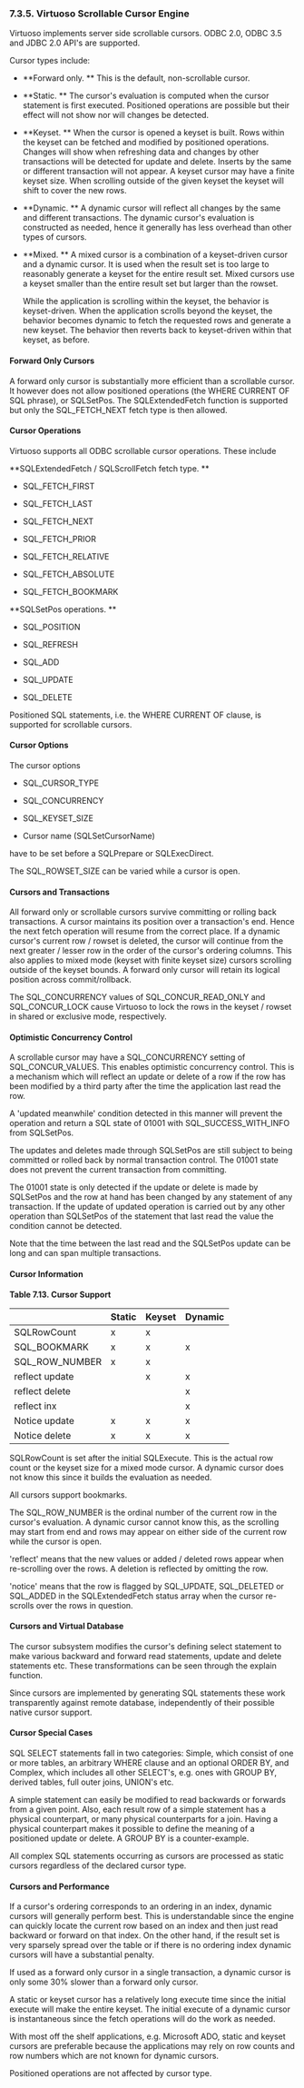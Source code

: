 <div>

<div>

<div>

<div>

### 7.3.5. Virtuoso Scrollable Cursor Engine

</div>

</div>

</div>

Virtuoso implements server side scrollable cursors. ODBC 2.0, ODBC 3.5
and JDBC 2.0 API's are supported.

Cursor types include:

<div>

- **Forward only. ** This is the default, non-scrollable cursor.

- **Static. ** The cursor's evaluation is computed when the cursor
  statement is first executed. Positioned operations are possible but
  their effect will not show nor will changes be detected.

- **Keyset. ** When the cursor is opened a keyset is built. Rows within
  the keyset can be fetched and modified by positioned operations.
  Changes will show when refreshing data and changes by other
  transactions will be detected for update and delete. Inserts by the
  same or different transaction will not appear. A keyset cursor may
  have a finite keyset size. When scrolling outside of the given keyset
  the keyset will shift to cover the new rows.

- **Dynamic. ** A dynamic cursor will reflect all changes by the same
  and different transactions. The dynamic cursor's evaluation is
  constructed as needed, hence it generally has less overhead than other
  types of cursors.

- **Mixed. ** A mixed cursor is a combination of a keyset-driven cursor
  and a dynamic cursor. It is used when the result set is too large to
  reasonably generate a keyset for the entire result set. Mixed cursors
  use a keyset smaller than the entire result set but larger than the
  rowset.

  While the application is scrolling within the keyset, the behavior is
  keyset-driven. When the application scrolls beyond the keyset, the
  behavior becomes dynamic to fetch the requested rows and generate a
  new keyset. The behavior then reverts back to keyset-driven within
  that keyset, as before.

</div>

<div>

<div>

<div>

<div>

#### Forward Only Cursors

</div>

</div>

</div>

A forward only cursor is substantially more efficient than a scrollable
cursor. It however does not allow positioned operations (the WHERE
CURRENT OF SQL phrase), or SQLSetPos. The SQLExtendedFetch function is
supported but only the SQL_FETCH_NEXT fetch type is then allowed.

</div>

<div>

<div>

<div>

<div>

#### Cursor Operations

</div>

</div>

</div>

Virtuoso supports all ODBC scrollable cursor operations. These include

**SQLExtendedFetch / SQLScrollFetch fetch type. **

<div>

- SQL_FETCH_FIRST

- SQL_FETCH_LAST

- SQL_FETCH_NEXT

- SQL_FETCH_PRIOR

- SQL_FETCH_RELATIVE

- SQL_FETCH_ABSOLUTE

- SQL_FETCH_BOOKMARK

</div>

**SQLSetPos operations. **

<div>

- SQL_POSITION

- SQL_REFRESH

- SQL_ADD

- SQL_UPDATE

- SQL_DELETE

</div>

Positioned SQL statements, i.e. the WHERE CURRENT OF clause, is
supported for scrollable cursors.

</div>

<div>

<div>

<div>

<div>

#### Cursor Options

</div>

</div>

</div>

The cursor options

<div>

- SQL_CURSOR_TYPE

- SQL_CONCURRENCY

- SQL_KEYSET_SIZE

- Cursor name (SQLSetCursorName)

</div>

have to be set before a SQLPrepare or SQLExecDirect.

The SQL_ROWSET_SIZE can be varied while a cursor is open.

</div>

<div>

<div>

<div>

<div>

#### Cursors and Transactions

</div>

</div>

</div>

All forward only or scrollable cursors survive committing or rolling
back transactions. A cursor maintains its position over a transaction's
end. Hence the next fetch operation will resume from the correct place.
If a dynamic cursor's current row / rowset is deleted, the cursor will
continue from the next greater / lesser row in the order of the cursor's
ordering columns. This also applies to mixed mode (keyset with finite
keyset size) cursors scrolling outside of the keyset bounds. A forward
only cursor will retain its logical position across commit/rollback.

The SQL_CONCURRENCY values of SQL_CONCUR_READ_ONLY and SQL_CONCUR_LOCK
cause Virtuoso to lock the rows in the keyset / rowset in shared or
exclusive mode, respectively.

</div>

<div>

<div>

<div>

<div>

#### Optimistic Concurrency Control

</div>

</div>

</div>

A scrollable cursor may have a SQL_CONCURRENCY setting of
SQL_CONCUR_VALUES. This enables optimistic concurrency control. This is
a mechanism which will reflect an update or delete of a row if the row
has been modified by a third party after the time the application last
read the row.

A 'updated meanwhile' condition detected in this manner will prevent the
operation and return a SQL state of 01001 with SQL_SUCCESS_WITH_INFO
from SQLSetPos.

The updates and deletes made through SQLSetPos are still subject to
being committed or rolled back by normal transaction control. The 01001
state does not prevent the current transaction from committing.

The 01001 state is only detected if the update or delete is made by
SQLSetPos and the row at hand has been changed by any statement of any
transaction. If the update of updated operation is carried out by any
other operation than SQLSetPos of the statement that last read the value
the condition cannot be detected.

Note that the time between the last read and the SQLSetPos update can be
long and can span multiple transactions.

</div>

<div>

<div>

<div>

<div>

#### Cursor Information

</div>

</div>

</div>

<div>

**Table 7.13. Cursor Support**

<div>

|                | Static | Keyset | Dynamic |
|:---------------|--------|--------|---------|
| SQLRowCount    | x      | x      |         |
| SQL_BOOKMARK   | x      | x      | x       |
| SQL_ROW_NUMBER | x      | x      |         |
| reflect update |        | x      | x       |
| reflect delete |        |        | x       |
| reflect inx    |        |        | x       |
| Notice update  | x      | x      | x       |
| Notice delete  | x      | x      | x       |

</div>

</div>

  

SQLRowCount is set after the initial SQLExecute. This is the actual row
count or the keyset size for a mixed mode cursor. A dynamic cursor does
not know this since it builds the evaluation as needed.

All cursors support bookmarks.

The SQL_ROW_NUMBER is the ordinal number of the current row in the
cursor's evaluation. A dynamic cursor cannot know this, as the scrolling
may start from end and rows may appear on either side of the current row
while the cursor is open.

'reflect' means that the new values or added / deleted rows appear when
re-scrolling over the rows. A deletion is reflected by omitting the row.

'notice' means that the row is flagged by SQL_UPDATE, SQL_DELETED or
SQL_ADDED in the SQLExtendedFetch status array when the cursor
re-scrolls over the rows in question.

</div>

<div>

<div>

<div>

<div>

#### Cursors and Virtual Database

</div>

</div>

</div>

The cursor subsystem modifies the cursor's defining select statement to
make various backward and forward read statements, update and delete
statements etc. These transformations can be seen through the explain
function.

Since cursors are implemented by generating SQL statements these work
transparently against remote database, independently of their possible
native cursor support.

</div>

<div>

<div>

<div>

<div>

#### Cursor Special Cases

</div>

</div>

</div>

SQL SELECT statements fall in two categories: Simple, which consist of
one or more tables, an arbitrary WHERE clause and an optional ORDER BY,
and Complex, which includes all other SELECT's, e.g. ones with GROUP BY,
derived tables, full outer joins, UNION's etc.

A simple statement can easily be modified to read backwards or forwards
from a given point. Also, each result row of a simple statement has a
physical counterpart, or many physical counterparts for a join. Having a
physical counterpart makes it possible to define the meaning of a
positioned update or delete. A GROUP BY is a counter-example.

All complex SQL statements occurring as cursors are processed as static
cursors regardless of the declared cursor type.

</div>

<div>

<div>

<div>

<div>

#### Cursors and Performance

</div>

</div>

</div>

If a cursor's ordering corresponds to an ordering in an index, dynamic
cursors will generally perform best. This is understandable since the
engine can quickly locate the current row based on an index and then
just read backward or forward on that index. On the other hand, if the
result set is very sparsely spread over the table or if there is no
ordering index dynamic cursors will have a substantial penalty.

If used as a forward only cursor in a single transaction, a dynamic
cursor is only some 30% slower than a forward only cursor.

A static or keyset cursor has a relatively long execute time since the
initial execute will make the entire keyset. The initial execute of a
dynamic cursor is instantaneous since the fetch operations will do the
work as needed.

With most off the shelf applications, e.g. Microsoft ADO, static and
keyset cursors are preferable because the applications may rely on row
counts and row numbers which are not known for dynamic cursors.

Positioned operations are not affected by cursor type.

</div>

</div>
